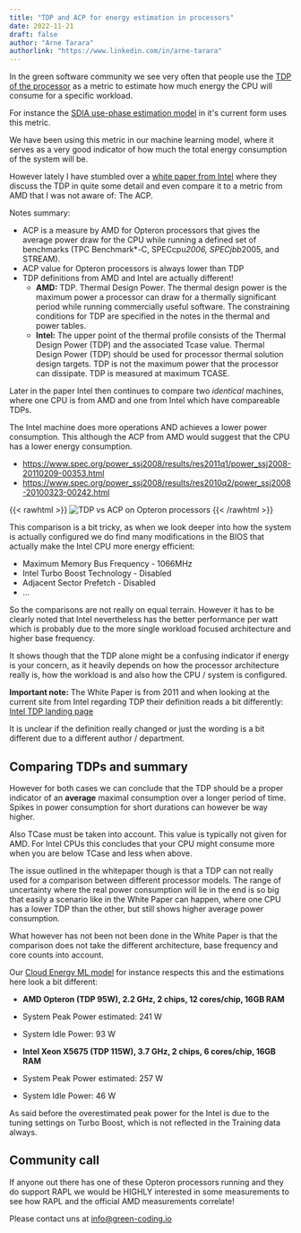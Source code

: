 ```yaml
---
title: "TDP and ACP for energy estimation in processors"
date: 2022-11-21
draft: false
author: "Arne Tarara"
authorlink: "https://www.linkedin.com/in/arne-tarara"
---
```


In the green software community we see very often that people use the [TDP of the processor](https://www.intel.com/content/www/us/en/support/articles/000055611/processors.html)
as a metric to estimate how much energy the CPU will consume for a specific workload.

For instance the [SDIA use-phase estimation model](https://docs.google.com/spreadsheets/d/1uCQVs8mVgfu6fcQLEttDgfqPzhCm1yuf19_9RUDuU6w/edit#gid=1126994188) in it's current form uses this metric.

We have been using this metric in our machine learning model, where it serves as a very
good indicator of how much the total energy consumption of the system will be.

However lately I have stumbled over a [white paper from Intel](https://www.intel.com/content/dam/doc/white-paper/resources-xeon-measuring-processor-power-paper.pdf) where they discuss
the TDP in quite some detail and even compare it to a metric from AMD that I was not aware
of: The ACP.

Notes summary:
- ACP is a measure by AMD for Opteron processors that gives the average power draw
for the CPU while running a defined set of benchmarks (TPC Benchmark*-C, SPECcpu*2006, SPECjbb*2005, and STREAM).
- ACP value for Opteron processors is always lower than TDP
- TDP definitions from AMD and Intel are actually different!
    + **AMD:** TDP. Thermal Design Power. The thermal design power is the maximum power a processor can draw for a thermally significant period while running commercially useful software. The constraining conditions for TDP are specified in the notes in the thermal and power tables.
    + **Intel:** The upper point of the thermal profile consists of the Thermal Design Power (TDP) and the associated Tcase value. Thermal Design Power (TDP) should be used for processor thermal solution design targets. TDP is not the maximum power that the processor can dissipate. TDP is measured at maximum TCASE.

Later in the paper Intel then continues to compare two *identical* machines, where one
CPU is from AMD and one from Intel which have compareable TDPs.

The Intel machine does more operations AND achieves a lower power consumption. This although
the ACP from AMD would suggest that the CPU has a lower energy consumption.
- https://www.spec.org/power_ssj2008/results/res2011q1/power_ssj2008-20110209-00353.html
- https://www.spec.org/power_ssj2008/results/res2010q2/power_ssj2008-20100323-00242.html

{{< rawhtml >}}
<img class="ui big floated right rounded bordered image" src="/img/blog/tdp-vs-acp.webp" alt="TDP vs ACP on Opteron processors" loading="lazy">
{{< /rawhtml >}}


This comparison is a bit tricky, as when we look deeper into how the system is actually configured
 we do find many modifications in the BIOS that actually make the Intel CPU more energy efficient:
 - Maximum Memory Bus Frequency - 1066MHz
 - Intel Turbo Boost Technology - Disabled
 - Adjacent Sector Prefetch - Disabled
 - ...

So the comparisons are not really on equal terrain. However it has to be clearly noted
that Intel nevertheless has the better performance per watt which is probably due
to the more single workload focused architecture and higher base frequency.

It shows though that the TDP alone might be a confusing indicator if energy is your
concern, as it heavily depends on how the processor architecture really is, how the workload
is and also how the CPU / system is configured.

**Important note:** The White Paper is from 2011 and when looking at the current site from
Intel regarding TDP their definition reads a bit differently: [Intel TDP landing page](https://www.intel.com/content/www/us/en/support/articles/000055611/processors.html)

It is unclear if the definition really changed or just the wording is a bit different due
to a different author / department.

## Comparing TDPs and summary

However for both cases we can conclude that the TDP should be a proper indicator of an **average**
maximal consumption over a longer period of time. Spikes in power consumption for short durations can however be way higher.

Also TCase must be taken into account. This value is typically not given for AMD. For Intel
CPUs this concludes that your CPU might consume more when you are below TCase and less when above.

The issue outlined in the whitepaper though is that a TDP can not really used for a comparison
between different processor models.
The range of uncertainty where the real power consumption will lie in the end is so big
that easily a scenario like in the White Paper can happen, where one CPU has a lower TDP
than the other, but still shows higher average power consumption.

What however has not been not been done in the White Paper is that the comparison
does not take the different architecture, base frequency and core counts into account.

Our [Cloud Energy ML model](https://github.com/green-coding-solutions/cloud-energy) for instance respects this and the estimations here look a bit different:

- **AMD Opteron (TDP 95W), 2.2 GHz, 2 chips, 12 cores/chip, 16GB RAM**
- System Peak Power estimated: 241 W
- System Idle Power: 93 W

- **Intel Xeon X5675 (TDP 115W), 3.7 GHz, 2 chips, 6 cores/chip, 16GB RAM**
- System Peak Power estimated: 257 W
- System Idle Power: 46 W

As said before the overestimated peak power for the Intel is due to the tuning settings on Turbo Boost,
which is not reflected in the Training data always.

## Community call

If anyone out there has one of these Opteron processors running and they do support RAPL
we would be HIGHLY interested in some measurements to see how RAPL and the official AMD measurements correlate!

Please contact uns at [info@green-coding.io](mailto:info@green-coding.io)
